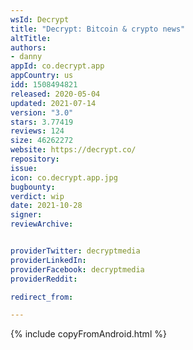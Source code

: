 ```yaml
---
wsId: Decrypt
title: "Decrypt: Bitcoin & crypto news"
altTitle: 
authors:
- danny
appId: co.decrypt.app
appCountry: us
idd: 1508494821
released: 2020-05-04
updated: 2021-07-14
version: "3.0"
stars: 3.77419
reviews: 124
size: 46262272
website: https://decrypt.co/
repository: 
issue: 
icon: co.decrypt.app.jpg
bugbounty: 
verdict: wip
date: 2021-10-28
signer: 
reviewArchive:


providerTwitter: decryptmedia
providerLinkedIn: 
providerFacebook: decryptmedia
providerReddit:  

redirect_from:

---
```

{% include copyFromAndroid.html %}

